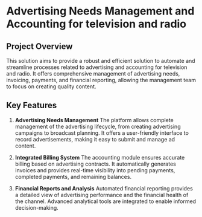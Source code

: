 # Advertising Needs Management and Accounting for television and radio

## Project Overview
This solution aims to provide a robust and efficient solution to automate and streamline processes related to advertising and accounting for television and radio. It offers comprehensive management of advertising needs, invoicing, payments, and financial reporting, allowing the management team to focus on creating quality content.

## Key Features
1. **Advertising Needs Management**
   The platform allows complete management of the advertising lifecycle, from creating advertising campaigns to broadcast planning. It offers a user-friendly interface to record advertisements, making it easy to submit and manage ad content.

2. **Integrated Billing System**
   The accounting module ensures accurate billing based on advertising contracts. It automatically generates invoices and provides real-time visibility into pending payments, completed payments, and remaining balances.

3. **Financial Reports and Analysis**
   Automated financial reporting provides a detailed view of advertising performance and the financial health of the channel. Advanced analytical tools are integrated to enable informed decision-making.
